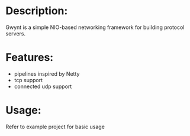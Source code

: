 # Description:

Gwynt is a simple NIO-based networking framework for building protocol servers.

# Features:

- pipelines inspired by Netty
- tcp support
- connected udp support

# Usage:

Refer to example project for basic usage



